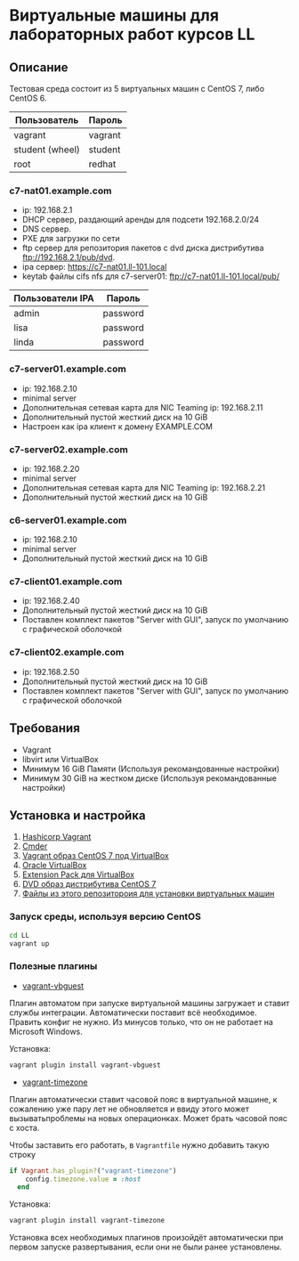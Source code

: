 # Виртуальные машины для лабораторных работ курсов LL

## Описание

Тестовая среда состоит из 5 виртуальных машин с CentOS 7, либо CentOS 6.

Пользователь    | Пароль
----------------|--------
vagrant         | vagrant
student (wheel) | student
root            | redhat

### c7-nat01.example.com

* ip: 192.168.2.1
* DHCP сервер, раздающий аренды для подсети 192.168.2.0/24
* DNS сервер.
* PXE для загрузки по сети
* ftp сервер для репозитория пакетов с dvd диска дистрибутива <ftp://192.168.2.1/pub/dvd>.
* ipa сервер: <https://c7-nat01.ll-101.local>
* keytab файлы cifs nfs для c7-server01: <ftp://c7-nat01.ll-101.local/pub/>

Пользователи IPA     | Пароль
---------------------|--------
admin                | password
lisa                 | password
linda                | password

### c7-server01.example.com

* ip: 192.168.2.10
* minimal server
* Дополнительная сетевая карта для NIC Teaming ip: 192.168.2.11
* Дополнительный пустой жесткий диск на 10 GiB
* Настроен как ipa клиент к домену EXAMPLE.COM

### c7-server02.example.com

* ip: 192.168.2.20
* minimal server
* Дополнительная сетевая карта для NIC Teaming ip: 192.168.2.21
* Дополнительный пустой жесткий диск на 10 GiB

### c6-server01.example.com

* ip: 192.168.2.10
* minimal server
* Дополнительный пустой жесткий диск на 10 GiB

### c7-client01.example.com

* ip: 192.168.2.40
* Дополнительный пустой жесткий диск на 10 GiB
* Поставлен комплект пакетов "Server with GUI", запуск по умолчанию с графической оболочкой

### c7-client02.example.com

* ip: 192.168.2.50
* Дополнительный пустой жесткий диск на 10 GiB
* Поставлен комплект пакетов "Server with GUI", запуск по умолчанию с графической оболочкой

## Требования

* Vagrant
* libvirt или VirtualBox
* Минимум 16 GiB Памяти (Используя рекомандованные настройки)
* Минимум 30 GiB на жестком диске (Используя рекомандованные настройки)

## Установка и настройка

1. [Hashicorp Vagrant](https://www.vagrantup.com/downloads.html)
2. [Cmder](http://cmder.net/)
3. [Vagrant образ CentOS 7 под VirtualBox](https://vagrantcloud.com/centos/boxes/7/versions/1708.01/providers/virtualbox.box)
4. [Oracle VirtualBox](http://www.oracle.com/technetwork/server-storage/virtualbox/downloads/index.html#vbox)
5. [Extension Pack для VirtualBox](http://www.oracle.com/technetwork/server-storage/virtualbox/downloads/index.html#vbox)
6. [DVD образ дистрибутива CentOS 7](http://mirror.yandex.ru/centos/7.4.1708/isos/x86_64/)
7. [Файлы из этого репозитороия для установки виртуальных машин](https://github.com/dmi3mis/LL)

### Запуск среды, используя версию CentOS

```bash
cd LL
vagrant up
```

### Полезные плагины

* [vagrant-vbguest](https://github.com/dotless-de/vagrant-vbguest)

Плагин автоматом при запуске виртуальной машины загружает и ставит службы интеграции. Автоматически поставит всё необходимое. Править конфиг не нужно.
Из минусов только, что он не работает на Microsoft Windows.

Установка:

```bash
vagrant plugin install vagrant-vbguest
```

* [vagrant-timezone](https://github.com/tmatilai/vagrant-timezone)

Плагин автоматически ставит часовой пояс в виртуальной машине, к сожалению уже пару лет не обновляется и ввиду этого может вызыватьпроблемы на новых операционках.
Может брать часовой пояс с хоста.

Чтобы заставить его работать, в `Vagrantfile` нужно добавить такую строку

```ruby
if Vagrant.has_plugin?("vagrant-timezone")
    config.timezone.value = :host
  end
```

Установка:

```bash
vagrant plugin install vagrant-timezone
```

Установка всех необходимых плагинов произойдёт автоматически при первом запуске развертывания, если они не были ранее установлены.

